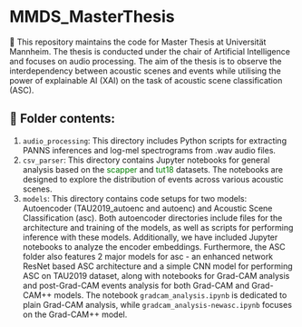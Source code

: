 # MMDS_MasterThesis
:butterfly: This repository maintains the code for Master Thesis at Universität Mannheim. The thesis is conducted under the chair of Artificial Intelligence and focuses on audio processing. The aim of the thesis is to observe the interdependency between acoustic scenes and events while utilising the power of explainable AI (XAI) on the task of acoustic scene classification (ASC).

## :open_file_folder: Folder contents:
  1. `audio_processing`: This directory includes Python scripts for extracting PANNS inferences and log-mel spectrograms from .wav audio files.
  2. `csv_parser`: This directory contains Jupyter notebooks for general analysis based on the <span style="color:green;">scapper</span> and <span style="color:green;">tut18</span> datasets. The notebooks are designed to explore the distribution of events across various acoustic scenes.
  3. `models`: This directory contains code setups for two models: Autoencoder (TAU2019_autoenc and autoenc) and Acoustic Scene Classification (asc). Both autoencoder directories include files for the architecture and training of the models, as well as scripts for performing inference with these models. Additionally, we have included Jupyter notebooks to analyze the encoder embeddings. Furthermore, the ASC folder also features 2 major models for asc - an enhanced network ResNet based ASC architecture and a simple CNN model for performing ASC on TAU2019 dataset, along with notebooks for Grad-CAM analysis and post-Grad-CAM events analysis for both Grad-CAM and Grad-CAM++ models. The notebook `gradcam_analysis.ipynb` is dedicated to plain Grad-CAM analysis, while `gradcam_analysis-newasc.ipynb` focuses on the Grad-CAM++ model.
